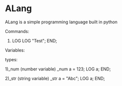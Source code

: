 # ALang
ALang is a simple programming language built in python

Commands:

1) LOG 
LOG "Test";
END;

Variables:

types:

1)_num (number variable)
_num a = 123;
LOG a;
END;

2)_str (string variable)
_str a = "Abc";
LOG a;
END;

